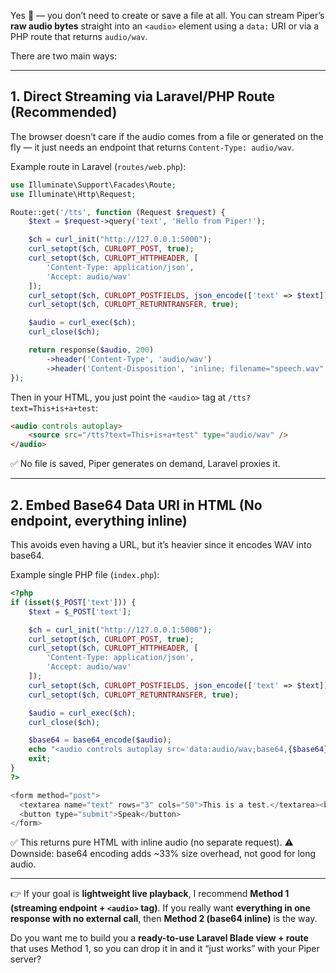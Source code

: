 Yes 🚀 — you don’t need to create or save a file at all. You can stream Piper’s **raw audio bytes** straight into an `<audio>` element using a `data:` URI or via a PHP route that returns `audio/wav`.

There are two main ways:

---

## 1. **Direct Streaming via Laravel/PHP Route** (Recommended)

The browser doesn’t care if the audio comes from a file or generated on the fly — it just needs an endpoint that returns `Content-Type: audio/wav`.

Example route in Laravel (`routes/web.php`):

```php
use Illuminate\Support\Facades\Route;
use Illuminate\Http\Request;

Route::get('/tts', function (Request $request) {
    $text = $request->query('text', 'Hello from Piper!');

    $ch = curl_init("http://127.0.0.1:5000");
    curl_setopt($ch, CURLOPT_POST, true);
    curl_setopt($ch, CURLOPT_HTTPHEADER, [
        'Content-Type: application/json',
        'Accept: audio/wav'
    ]);
    curl_setopt($ch, CURLOPT_POSTFIELDS, json_encode(['text' => $text]));
    curl_setopt($ch, CURLOPT_RETURNTRANSFER, true);

    $audio = curl_exec($ch);
    curl_close($ch);

    return response($audio, 200)
        ->header('Content-Type', 'audio/wav')
        ->header('Content-Disposition', 'inline; filename="speech.wav"');
});
```

Then in your HTML, you just point the `<audio>` tag at `/tts?text=This+is+a+test`:

```html
<audio controls autoplay>
    <source src="/tts?text=This+is+a+test" type="audio/wav" />
</audio>
```

✅ No file is saved, Piper generates on demand, Laravel proxies it.

---

## 2. **Embed Base64 Data URI in HTML** (No endpoint, everything inline)

This avoids even having a URL, but it’s heavier since it encodes WAV into base64.

Example single PHP file (`index.php`):

```php
<?php
if (isset($_POST['text'])) {
    $text = $_POST['text'];

    $ch = curl_init("http://127.0.0.1:5000");
    curl_setopt($ch, CURLOPT_POST, true);
    curl_setopt($ch, CURLOPT_HTTPHEADER, [
        'Content-Type: application/json',
        'Accept: audio/wav'
    ]);
    curl_setopt($ch, CURLOPT_POSTFIELDS, json_encode(['text' => $text]));
    curl_setopt($ch, CURLOPT_RETURNTRANSFER, true);

    $audio = curl_exec($ch);
    curl_close($ch);

    $base64 = base64_encode($audio);
    echo "<audio controls autoplay src='data:audio/wav;base64,{$base64}'></audio>";
    exit;
}
?>

<form method="post">
  <textarea name="text" rows="3" cols="50">This is a test.</textarea><br>
  <button type="submit">Speak</button>
</form>
```

✅ This returns pure HTML with inline audio (no separate request).
⚠️ Downside: base64 encoding adds ~33% size overhead, not good for long audio.

---

👉 If your goal is **lightweight live playback**, I recommend **Method 1 (streaming endpoint + `<audio>` tag)**.
If you really want **everything in one response with no external call**, then **Method 2 (base64 inline)** is the way.

Do you want me to build you a **ready-to-use Laravel Blade view + route** that uses Method 1, so you can drop it in and it “just works” with your Piper server?
